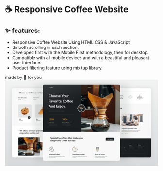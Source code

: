 # ☕ Responsive Coffee Website
## ✨ features:

- Responsive Coffee Website Using HTML CSS & JavaScript
- Smooth scrolling in each section.
- Developed first with the Mobile First methodology, then for desktop.
- Compatible with all mobile devices and with a beautiful and pleasant user interface.
- Product filtering feature using mixitup library

made by 🤍 for you
![preview image](/preview.png)
